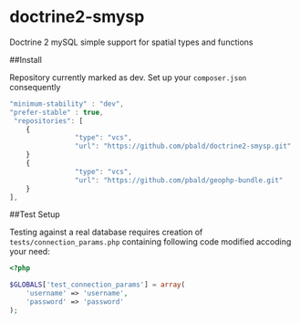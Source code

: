 # doctrine2-smysp
Doctrine 2 mySQL simple support for spatial types and functions

##Install

Repository currently marked as dev. Set up your ```composer.json``` consequently

```javascript
"minimum-stability" : "dev",
"prefer-stable" : true,
 "repositories": [
    {
                "type": "vcs",
                "url": "https://github.com/pbald/doctrine2-smysp.git"
    }
    {
                "type": "vcs",
                "url": "https://github.com/pbald/geophp-bundle.git"
    }
],
```

##Test Setup

Testing against a real database requires creation of ```tests/connection_params.php``` containing following code modified accoding your need:

```php
<?php

$GLOBALS['test_connection_params'] = array(
    'username' => 'username',
    'password' => 'password'
);
```
